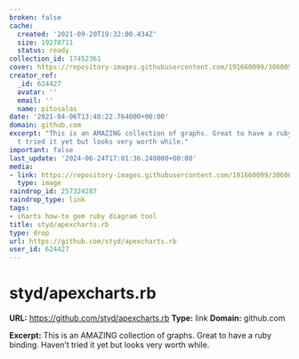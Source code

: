 ```yaml
---
broken: false
cache:
  created: '2021-09-20T19:32:00.434Z'
  size: 19278711
  status: ready
collection_id: 17452361
cover: https://repository-images.githubusercontent.com/191660099/30600580-80fa-11ea-886e-8c9cf48c9b33
creator_ref:
  _id: 624427
  avatar: ''
  email: ''
  name: pitosalas
date: '2021-04-06T13:40:22.764000+00:00'
domain: github.com
excerpt: "This is an AMAZING collection of graphs. Great to have a ruby binding. Haven\u2019\
  t tried it yet but looks very worth while."
important: false
last_update: '2024-06-24T17:01:36.240000+00:00'
media:
- link: https://repository-images.githubusercontent.com/191660099/30600580-80fa-11ea-886e-8c9cf48c9b33
  type: image
raindrop_id: 257324287
raindrop_type: link
tags:
- charts how-to gem ruby diagram tool
title: styd/apexcharts.rb
type: drop
url: https://github.com/styd/apexcharts.rb
user_id: 624427
---
```


# styd/apexcharts.rb

**URL:** https://github.com/styd/apexcharts.rb
**Type:** link
**Domain:** github.com

**Excerpt:** This is an AMAZING collection of graphs. Great to have a ruby binding. Haven’t tried it yet but looks very worth while.
